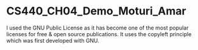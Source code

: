 # CS440_CH04_Demo_Moturi_Amar

I used the GNU Public License as it has become one of the most popular licenses for free & open source publications. It uses the copyleft principle which was first developed with GNU.
